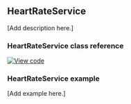 ## HeartRateService

[Add description here.]

### HeartRateService class reference

[![View code](https://www.mbed.com/embed/?type=library)](https://os.mbed.com/docs/v5.6/mbed-os-api-doxy/class_heart_rate_service.html)

### HeartRateService example

[Add example here.]
